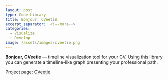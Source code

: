 ```yaml
---
layout: post
type: Code Library
title: Bonjour, CVeetie
excerpt_separator:  <!--more-->
categories:
  - Visualize
  - Develop
image: /assets/images/cveetie.png
---
```


**Bonjour, CVeetie** &mdash; timeline visualization tool for your CV. Using this library you can generate a timeline-like graph presenting your professional path.

Project page: [CVeetie](https://ze0n.github.io/cveety/)
